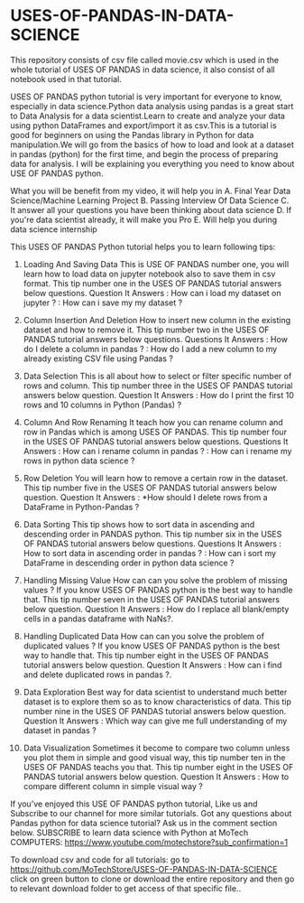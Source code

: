 # USES-OF-PANDAS-IN-DATA-SCIENCE
This repository consists of csv file called movie.csv which is used in the whole tutorial of USES OF PANDAS in data science, 
it also consist of all notebook used in that tutorial.


USES OF PANDAS python tutorial is very important for everyone to know, especially in data science.Python data analysis using pandas is a great start to Data Analysis for a data scientist.Learn to create and analyze your data using python DataFrames and export/import it as csv.This is a tutorial is good for beginners on using the Pandas library in Python for data manipulation.We will go from the basics of how to load and look at a dataset in pandas (python) for the first time, and begin the process of preparing data for analysis.
I will be explaining you everything you need to know about USE OF PANDAS python. 

What you will be benefit from my video, it will help you in
A. Final Year Data Science/Machine Learning Project
B. Passing Interview Of Data Science
C. It answer all your questions you have been thinking about data science
D. If you're data scientist already, it will make you Pro
E.  Will help you during data science internship

This USES OF PANDAS Python tutorial helps you to learn following tips:

1. Loading And Saving Data
This is USE OF PANDAS number one, you will learn how to load data on jupyter notebook also to save them in csv format.
This tip number one in the USES OF PANDAS tutorial answers below questions.
Question It Answers : How can i load my dataset on jupyter ?
                    : How can i save my my dataset ?

2. Column Insertion And Deletion
How to insert new column in the existing dataset and how to remove it.
This tip number two in the USES OF PANDAS tutorial answers below questions.
Questions It Answers : How do I delete a column in pandas ?
                     : How do I add a new column to my already existing CSV file using Pandas ?

3. Data Selection 
This is all about how to select or filter specific number of rows and column.
This tip number three in the USES OF PANDAS tutorial answers below question.
Question It Answers : How do I print the first 10 rows and 10 columns in Python (Pandas) ?

4. Column And Row Renaming
It teach how you can rename column and row in Pandas which is among USES OF PANDAS.
This tip number four in the USES OF PANDAS tutorial answers below questions.
Questions It Answers : How can i rename column in pandas ?
                     : How can i rename my rows in python data science ?

5. Row Deletion
You will learn how to remove a certain row in the dataset.
This tip number five in the USES OF PANDAS tutorial answers below question.
Question It Answers : *How should I delete rows from a DataFrame in Python-Pandas ?
                   
6. Data Sorting
This tip shows how to sort data in ascending and descending order in PANDAS python.
This tip number six in the USES OF PANDAS tutorial answers below questions.
Questions It Answers : How to sort data in ascending order in pandas ?
                     : How can i sort my DataFrame in descending order in python data science ?

7. Handling Missing Value
How can can you solve the problem of missing values ? If you know USES OF PANDAS python is the best way to handle that.
This tip number seven in the USES OF PANDAS tutorial answers below question.
Question It Answers : How do I replace all blank/empty cells in a pandas dataframe with NaNs?.
                    
8. Handling Duplicated Data
How can can you solve the problem of duplicated values ? If you know USES OF PANDAS python is the best way to handle that.
This tip number eight in the USES OF PANDAS tutorial answers below question.
Question It Answers : How can i find and delete duplicated rows in pandas ?.
                     
9. Data Exploration
Best way for data scientist to understand much better dataset is to explore them so as to know characteristics of data.
This tip number nine in the USES OF PANDAS tutorial answers below question.
Question It Answers : Which way can give me full understanding of my dataset in pandas ?
                   
10. Data  Visualization
Sometimes it become to compare two column unless you plot them in simple and good visual way, this
tip number ten in the USES OF PANDAS teachs you that.
This tip number eight in the USES OF PANDAS tutorial answers below question. 
Question It Answers : How to compare different column in simple visual way ?

If you’ve enjoyed this USE OF PANDAS python tutorial, Like us and Subscribe to our channel for more similar tutorials. 
Got any questions about Pandas python for data science tutorial? Ask us in the comment section below.
SUBSCRIBE to learn data science with Python at MoTech COMPUTERS:
https://www.youtube.com/motechstore?sub_confirmation=1

To download csv and code for all tutorials: go to https://github.com/MoTechStore/USES-OF-PANDAS-IN-DATA-SCIENCE
click on green button to clone or download the entire repository and then go to relevant download folder to get access of that specific file..
